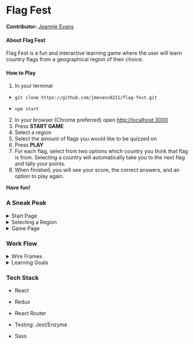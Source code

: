 # Flag Fest  <img src="https://svgsilh.com/svg/1674807.svg" width=13 />

**Contributor:** [Jeannie Evans](https://github.com/jmevans0211/)

#### About Flag Fest

Flag Fest is a fun and interactive learning game where the user will learn country flags from a geographical region of their choice.

#### How to Play

1. In your terminal

  - `git clone https://github.com/jmevans0211/flag-fest.git`
  
  - `npm start`
  
2. In your browser (Chrome preferred) open [http://localhost:3000](http://localhost:3000) 
3. Press **START GAME**
4. Select a region
5. Select the amount of flags you would like to be quizzed on
6. Press **PLAY**
7. For each flag, select from two options which country you think that flag is from. Selecting a country will automatically take you to the next flag and tally your points.
8. When finished, you will see your score, the correct answers, and an option to play again.

**Have fun!**

### A Sneak Peak

<details>
  <summary> Start Page </summary>

![Start Page](https://user-images.githubusercontent.com/48900496/68165666-3fbd0f00-ff1d-11e9-914f-f7eb27283c0c.png)

</details>


<details>

<summary>Selecting a Region</summary>

![Selecting a Region](https://user-images.githubusercontent.com/48900496/68165704-55323900-ff1d-11e9-830b-631dc4a90ca9.png)

</details>


<details>
  <summary>Game Page</summary>

![Game Page](https://user-images.githubusercontent.com/48900496/68167276-31252680-ff22-11e9-8980-aa100dca0f00.png)

</details>

### Work Flow

<details>
  <summary>Wire Frames</summary>
  
![flag-fest-wireframe1](https://user-images.githubusercontent.com/48900496/68167653-6ed67f00-ff23-11e9-8e0c-52ca6b53a539.jpg)

![flag-fest-wireframe2](https://user-images.githubusercontent.com/48900496/68167663-772eba00-ff23-11e9-98c3-3ed6dc8806d4.jpg)

![flag-fest-wireframe3](https://user-images.githubusercontent.com/48900496/68167669-7b5ad780-ff23-11e9-8c39-b57600ae1af3.jpg)

</details>

<details>
  <summary>Learning Goals</summary>
  
  - Continue working with API calls by fetching and cleaning data
  - Work with React and Redux with fluency
  - Testing: Unit, async, integration
  - Intuitive user experience and design
  
</details>



### Tech Stack

- React

- Redux

- React Router

- Testing: Jest/Enzyme

- Sass


